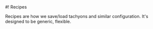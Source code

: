 #! Recipes

Recipes are how we save/load tachyons and similar configuration.  It's designed to be generic, flexible.


